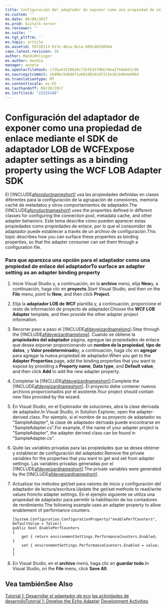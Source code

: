 ```yaml
---
title: Configuración del adaptador de exponer como una propiedad de enlace mediante el SDK de adaptador LOB de WCF | Documentos de Microsoft
ms.custom: ''
ms.date: 06/08/2017
ms.prod: biztalk-server
ms.reviewer: ''
ms.suite: ''
ms.tgt_pltfrm: ''
ms.topic: article
ms.assetid: 59728113-917e-4bca-8e1a-609cd6558944
caps.latest.revision: 16
author: MandiOhlinger
ms.author: mandia
manager: anneta
ms.openlocfilehash: c72ba43378829c71bfb3379bb70ea274de652c9b
ms.sourcegitcommit: cb908c540d8f1a692d01dc8f313e16cb4b4e696d
ms.translationtype: MT
ms.contentlocale: es-ES
ms.lasthandoff: 09/20/2017
ms.locfileid: "22224188"
---
```

# <a name="expose-adapter-settings-as-a-binding-property-using-the-wcf-lob-adapter-sdk"></a><span data-ttu-id="70088-102">Configuración del adaptador de exponer como una propiedad de enlace mediante el SDK de adaptador LOB de WCF</span><span class="sxs-lookup"><span data-stu-id="70088-102">Expose adapter settings as a binding property using the WCF LOB Adapter SDK</span></span>
<span data-ttu-id="70088-103">El [!INCLUDE[afproductnameshort](../../includes/afproductnameshort-md.md)] usa las propiedades definidas en clases diferentes para la configuración de la agrupación de conexiones, memoria caché de metadatos y otros comportamientos de adaptador.</span><span class="sxs-lookup"><span data-stu-id="70088-103">The [!INCLUDE[afproductnameshort](../../includes/afproductnameshort-md.md)] uses the properties defined in different classes for configuring the connection pool, metadata cache, and other adapter behaviors.</span></span> <span data-ttu-id="70088-104">Este tema describe cómo pueden aparecer estas propiedades como propiedades de enlace, por lo que el consumidor de adaptador puede establecer a través de un archivo de configuración.</span><span class="sxs-lookup"><span data-stu-id="70088-104">This topic describes how you can surface these properties as binding properties, so that the adapter consumer can set them through a configuration file.</span></span>  
  
### <a name="to-surface-an-adapter-setting-as-an-adapter-binding-property"></a><span data-ttu-id="70088-105">Para que aparezca una opción para el adaptador como una propiedad de enlace del adaptador</span><span class="sxs-lookup"><span data-stu-id="70088-105">To surface an adapter setting as an adapter binding property</span></span>  
  
1.  <span data-ttu-id="70088-106">Inicie Visual Studio y, a continuación, en la **archivo** menú, elija **New**y, a continuación, haga clic en **proyecto**.</span><span class="sxs-lookup"><span data-stu-id="70088-106">Start Visual Studio, and then on the **File** menu, point to **New**, and then click **Project**.</span></span>  
  
2.  <span data-ttu-id="70088-107">Elija la **adaptador LOB de WCF** plantilla y, a continuación, proporcione el resto de información de proyecto de adaptador.</span><span class="sxs-lookup"><span data-stu-id="70088-107">Choose the **WCF LOB Adapter** template, and then provide the other adapter project information.</span></span>  
  
3.  <span data-ttu-id="70088-108">Recorrer paso a paso el [!INCLUDE[afdevwizardnamelong](../../includes/afdevwizardnamelong-md.md)].</span><span class="sxs-lookup"><span data-stu-id="70088-108">Step through the [!INCLUDE[afdevwizardnamelong](../../includes/afdevwizardnamelong-md.md)].</span></span> <span data-ttu-id="70088-109">Cuando se obtiene la **propiedades del adaptador** página, agregue las propiedades de enlace que desea exponer proporcionando un **nombre de la propiedad**, **tipo de datos**, y  **Valor predeterminado**y, a continuación, haga clic en **agregar** para agregar la nueva propiedad de adaptador.</span><span class="sxs-lookup"><span data-stu-id="70088-109">When you get to the **Adapter Properties** page, add the binding properties that you want to expose by providing a **Property name**, **Data type**, and **Default value**, and then click **Add** to add the new adapter property.</span></span>  
  
4.  <span data-ttu-id="70088-110">Completar la [!INCLUDE[afdevwizardnameshort](../../includes/afdevwizardnameshort-md.md)].</span><span class="sxs-lookup"><span data-stu-id="70088-110">Complete the [!INCLUDE[afdevwizardnameshort](../../includes/afdevwizardnameshort-md.md)].</span></span> <span data-ttu-id="70088-111">El proyecto debe contener nuevos archivos proporcionados por el asistente.</span><span class="sxs-lookup"><span data-stu-id="70088-111">Your project should contain new files provided by the wizard.</span></span>  
  
5.  <span data-ttu-id="70088-112">En Visual Studio, en el Explorador de soluciones, abra la clase derivada de adaptador.</span><span class="sxs-lookup"><span data-stu-id="70088-112">In Visual Studio, in Solution Explorer, open the adapter-derived class.</span></span> <span data-ttu-id="70088-113">Por ejemplo, si el nombre de su proyecto de adaptador es "SampleAdapter", la clase de adaptador derivada puede encontrarse en "SampleAdapter.cs".</span><span class="sxs-lookup"><span data-stu-id="70088-113">For example, if the name of your adapter project is "SampleAdapter", the adapter derived class can be found in "SampleAdapter.cs".</span></span>  
  
6.  <span data-ttu-id="70088-114">Quite las variables privadas para las propiedades que se desea obtener y establecer de configuración del adaptador.</span><span class="sxs-lookup"><span data-stu-id="70088-114">Remove the private variables for the properties that you want to get and set from adapter settings.</span></span> <span data-ttu-id="70088-115">Las variables privadas generadas por el [!INCLUDE[afdevwizardnameshort](../../includes/afdevwizardnameshort-md.md)].</span><span class="sxs-lookup"><span data-stu-id="70088-115">The private variables were generated by the [!INCLUDE[afdevwizardnameshort](../../includes/afdevwizardnameshort-md.md)].</span></span>  
  
7.  <span data-ttu-id="70088-116">Actualizar los métodos get/set para valores de inicio y configuración del adaptador de lectura/escritura.</span><span class="sxs-lookup"><span data-stu-id="70088-116">Update the get/set methods to read/write values from/to adapter settings.</span></span> <span data-ttu-id="70088-117">En el ejemplo siguiente se utiliza una propiedad de adaptador para permitir la habilitación de los contadores de rendimiento.</span><span class="sxs-lookup"><span data-stu-id="70088-117">The following example uses an adapter property to allow enablement of performance counters.</span></span>  
  
    ```  
    [System.Configuration.ConfigurationProperty("enablePerfCounters", DefaultValue = false)]  
    public bool EnablePerfCounters  
    {  
        get { return environmentSettings.PerformanceCounters.Enabled;    }  
        set { environmentSettings.PerformanceCounters.Enabled = value; }  
    }  
    ```  
  
8.  <span data-ttu-id="70088-118">En Visual Studio, en el **archivo** menú, haga clic en **guardar todo**.</span><span class="sxs-lookup"><span data-stu-id="70088-118">In Visual Studio, on the **File** menu, click **Save All**.</span></span>  
  
## <a name="see-also"></a><span data-ttu-id="70088-119">Vea también</span><span class="sxs-lookup"><span data-stu-id="70088-119">See Also</span></span>  
 <span data-ttu-id="70088-120">[Tutorial 1: Desarrollar el adaptador de eco](../../adapters-and-accelerators/wcf-lob-adapter-sdk/tutorial-1-develop-the-echo-adapter.md) [las actividades de desarrollo](../../esb-toolkit/development-activities.md)</span><span class="sxs-lookup"><span data-stu-id="70088-120">[Tutorial 1: Develop the Echo Adapter](../../adapters-and-accelerators/wcf-lob-adapter-sdk/tutorial-1-develop-the-echo-adapter.md) [Development Activities](../../esb-toolkit/development-activities.md)</span></span>
